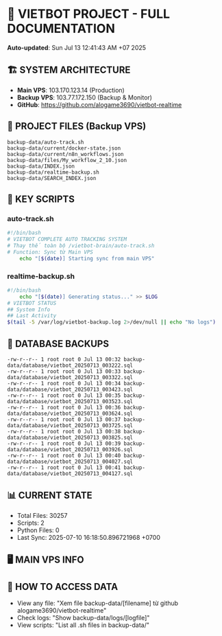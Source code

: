 # 🤖 VIETBOT PROJECT - FULL DOCUMENTATION
**Auto-updated**: Sun Jul 13 12:41:43 AM +07 2025

## 🏗️ SYSTEM ARCHITECTURE
- **Main VPS**: 103.170.123.14 (Production)
- **Backup VPS**: 103.77.172.150 (Backup & Monitor)
- **GitHub**: https://github.com/alogame3690/vietbot-realtime

## 📁 PROJECT FILES (Backup VPS)
```
backup-data/auto-track.sh
backup-data/current/docker-state.json
backup-data/current/n8n_workflows.json
backup-data/files/My_workflow_2_10.json
backup-data/INDEX.json
backup-data/realtime-backup.sh
backup-data/SEARCH_INDEX.json
```

## 🔧 KEY SCRIPTS
### auto-track.sh
```bash
#!/bin/bash
# VIETBOT COMPLETE AUTO TRACKING SYSTEM
# Thay thế toàn bộ /vietbot-brain/auto-track.sh
# Function: Sync từ Main VPS
    echo "[$(date)] Starting sync from main VPS"
```
### realtime-backup.sh
```bash
#!/bin/bash
    echo "[$(date)] Generating status..." >> $LOG
# VIETBOT STATUS
## System Info
## Last Activity
$(tail -5 /var/log/vietbot-backup.log 2>/dev/null || echo "No logs")
```

## 💾 DATABASE BACKUPS
```
-rw-r--r-- 1 root root 0 Jul 13 00:32 backup-data/database/vietbot_20250713_003222.sql
-rw-r--r-- 1 root root 0 Jul 13 00:33 backup-data/database/vietbot_20250713_003322.sql
-rw-r--r-- 1 root root 0 Jul 13 00:34 backup-data/database/vietbot_20250713_003423.sql
-rw-r--r-- 1 root root 0 Jul 13 00:35 backup-data/database/vietbot_20250713_003523.sql
-rw-r--r-- 1 root root 0 Jul 13 00:36 backup-data/database/vietbot_20250713_003624.sql
-rw-r--r-- 1 root root 0 Jul 13 00:37 backup-data/database/vietbot_20250713_003725.sql
-rw-r--r-- 1 root root 0 Jul 13 00:38 backup-data/database/vietbot_20250713_003825.sql
-rw-r--r-- 1 root root 0 Jul 13 00:39 backup-data/database/vietbot_20250713_003926.sql
-rw-r--r-- 1 root root 0 Jul 13 00:40 backup-data/database/vietbot_20250713_004027.sql
-rw-r--r-- 1 root root 0 Jul 13 00:41 backup-data/database/vietbot_20250713_004127.sql
```

## 📊 CURRENT STATE
- Total Files: 30257
- Scripts: 2
- Python Files: 0
- Last Sync: 2025-07-10 16:18:50.896721968 +0700

## 🖥️ MAIN VPS INFO


## 🚨 HOW TO ACCESS DATA
- View any file: "Xem file backup-data/[filename] từ github alogame3690/vietbot-realtime"
- Check logs: "Show backup-data/logs/[logfile]"
- View scripts: "List all .sh files in backup-data/"
